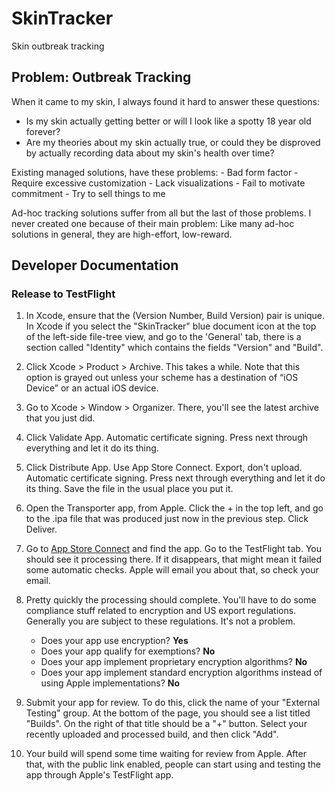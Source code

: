 # SkinTracker

Skin outbreak tracking

## Problem: Outbreak Tracking

When it came to my skin, I always found it hard to answer these questions:
- Is my skin actually getting better or will I look like a spotty 18 year old forever?
- Are my theories about my skin actually true, or could they be disproved by actually recording data about my skin's health over time?

Existing managed solutions, have these problems:
    - Bad form factor
    - Require excessive customization
    - Lack visualizations
    - Fail to motivate commitment
    - Try to sell things to me

Ad-hoc tracking solutions suffer from all but the last of those problems. I never created one because of their main problem: Like many ad-hoc solutions in general, they are high-effort, low-reward.

## Developer Documentation

### Release to TestFlight

1. In Xcode, ensure that the (Version Number, Build Version) pair is unique. In Xcode if you select the "SkinTracker"
   blue document icon at the top of the left-side file-tree view, and go to the 'General' tab, there is a section called
   "Identity" which contains the fields "Version" and "Build".

3. Click Xcode > Product > Archive. This takes a while. Note that this option is grayed out unless your scheme has a
   destination of “iOS Device” or an actual iOS device.

4. Go to Xcode > Window > Organizer. There, you'll see the latest archive that you just did.

5. Click Validate App. Automatic certificate signing. Press next through everything and let it do its thing.

6. Click Distribute App. Use App Store Connect. Export, don't upload. Automatic certificate signing. Press next through
   everything and let it do its thing. Save the file in the usual place you put it.

7. Open the Transporter app, from Apple. Click the + in the top left, and go to the .ipa file that was produced just now
   in the previous step. Click Deliver.

8. Go to [App Store Connect](https://appstoreconnect.apple.com) and find the app. Go to the TestFlight tab. You should
   see it processing there. If it disappears, that might mean it failed some automatic checks. Apple will email you
   about that, so check your email.

9. Pretty quickly the processing should complete. You'll have to do some compliance stuff related to encryption and US
   export regulations. Generally you are subject to these regulations. It's not a problem.
    - Does your app use encryption? **Yes**
    - Does your app qualify for exemptions? **No**
    - Does your app implement proprietary encryption algorithms? **No**
    - Does your app implement standard encryption algorithms instead of using Apple implementations? **No**

10. Submit your app for review. To do this, click the name of your "External Testing" group. At the bottom of the page,
    you should see a list titled "Builds". On the right of that title should be a "+" button. Select your recently
    uploaded and processed build, and then click "Add".

11. Your build will spend some time waiting for review from Apple. After that, with the public link enabled, people can
    start using and testing the app through Apple's TestFlight app.
